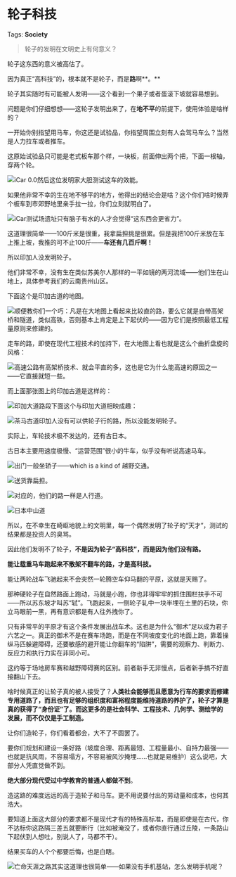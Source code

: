 # 轮子科技

Tags: **Society**

> 轮子的发明在文明史上有何意义？



轮子这东西的意义被高估了。

因为真正“高科技”的，根本就不是轮子，而是**路**啊**。**

轮子其实随时有可能被人发明——这个看到一个果子或者蛋滚下坡就容易想到。

问题是你们仔细想想——这轮子发明出来了，在**地不平**的前提下，使用体验是啥样的？

一开始你别指望用马车，你这还是试验品，你指望周围立刻有人会驾马车么？当然是人力拉车或者推车。

这原始试验品只可能是老式板车那个样，一块板，前面伸出两个把，下面一根轴，穿两个轮。

![](https://pic2.zhimg.com/50/v2-7f212260bbf4b35eabfa04fc94fb7e73_720w.jpg?source=1940ef5c)iCar 0.0然后这位发明家大胆测试这车的效能。

如果他非常不幸的生在地不够平的地方，他得出的结论会是啥？这个你们啥时候弄个板车到市郊野地里亲手拉一拉，你们立刻就明白了。

![](https://pic2.zhimg.com/50/v2-8150251d8e6c5b07c0508dc34818a0cd_720w.jpg?source=1940ef5c)iCar测试场遗址只有脑子有水的人才会觉得“这东西会更省力”。

这道理很简单——100斤米是很重，我拿扁担挑是很累。但是我把100斤米放在车上推上坡，我推的可不止100斤——**车还有几百斤啊！**

所以印加人没发明轮子。

他们非常不幸，没有生在类似苏美尔人那样的一平如镜的两河流域——他们生在山地上，具体参考我们的云南贵州山区。

下面这个是印加古道的地图。

![](https://pica.zhimg.com/50/v2-e6e8900a2a3272813c8d8b6904193b77_720w.jpg?source=1940ef5c)顺便教你们一个巧：凡是在大地图上看起来比较直的路，要么它就是自带高架桥和隧道，类似高铁，否则基本上肯定是上下起伏的——因为它们是按照最低工程量原则来修建的。

走车的路，即使在现代工程技术的加持下，在大地图上看也就是这么个曲折盘旋的风格：

![](https://pic3.zhimg.com/50/v2-cafb77a66631f8f366c9d48de8bb4a84_720w.jpg?source=1940ef5c)高速公路有高架桥技术、就会平直的多，这也是它为什么能高速的原因之一——它直接就短一些。

而上面那张图上的印加古道是这样的：

![](https://pic1.zhimg.com/50/v2-5aae40efb92422b662e764db2ea07f75_720w.jpg?source=1940ef5c)印加大道路段下面这个与印加大道相映成趣：

![](https://pica.zhimg.com/50/v2-0c7c71db537d604c820c170265868682_720w.jpg?source=1940ef5c)茶马古道印加人没有可以供轮子行的路，所以没能发明轮子。

实际上，车轮技术极不发达的，还有古日本。

古日本主要用速度极慢、“运营范围”很小的牛车，似乎没有听说高速马车。

![](https://pica.zhimg.com/50/v2-43552d72ddb45e17c724bb75362b1509_720w.jpg?source=1940ef5c)出门一般坐轿子——which is a kind of 越野交通。

![](https://pic3.zhimg.com/50/v2-a11d9358b3dfa1f94b651c2c389687d6_720w.jpg?source=1940ef5c)送货靠扁担。

![](https://pic1.zhimg.com/50/v2-bbb2c4ec3f051ddb9d9029e91821c2e3_720w.jpg?source=1940ef5c)对应的，他们的路一样是人行道。

![](https://pic3.zhimg.com/50/v2-15408fa9b092c71fea6bbc6d211f990e_720w.jpg?source=1940ef5c)日本中山道  


所以，在不幸生在崎岖地貌上的文明里，每一个偶然发明了轮子的“天才”，测试的结果都是投资人的臭骂。

因此他们发明不了轮子，**不是因为轮子“高科技”，而是因为他们没有路。**

**能让载重马车跑起来不散架不翻车的路，才是高科技。**

能让两轮战车飞驰起来不会突然一轮腾空车仰马翻的平原，这就是天赐了。

那种硬轮子在自然路面上跑动，马就是小跑，你也非得牢牢的抓住围栏扶手不可——所以苏东坡才叫苏“轼”。飞跑起来，一侧轮子轧中一块半埋在土里的石块，你立马眼前一黑，再有意识都是有人往外拽你了。

只有非常平的平原才有这个条件发展出战车术。这也是为什么“御术”足以成为君子六艺之一。真正的御术不是在赛车场跑，而是在不同坡度变化的地面上跑，靠着操纵马匹躲避障碍，还要敏感的避开能让你翻车的“陷阱”，需要的观察力、判断力、反应力和执行力实在非同小可。

这约等于场地房车赛和越野障碍赛的区别。前者新手无非慢点，后者新手搞不好直接翻山下去。

啥时候真正的让轮子真的被人接受了？**人类社会能够而且愿意为行车的要求而修建专用道路了，而且也有足够的组织度和富裕程度能维持道路的养护了，轮子才算是真的获得了“身份证”了。而这更多的是社会科学、工程技术、几何学、测绘学的发展，而不仅仅是手工制造。**

让你们造轮子，你们看着都会，大不了不圆罢了。

要你们规划和建设一条好路（坡度合理、距离最短、工程量最小、自持力最强——也就是抗风雨，不容易塌方，不容易被风沙掩埋……也就是易维护）这么说吧，大部分人凭直觉做不到。

**绝大部分现代受过中学教育的普通人都做不到**。

造这路的难度远远的高于造轮子和马车。更不用说要付出的劳动量和成本，也何其浩大。

要知道上面这大部分的要求都不是现代才有的特殊高标准，而是即使是在古代，你不达标你这路隔三差五就要断行（比如被淹没了，或者你直行通过丘陵，一条路山下起伏到人想吐，别说人了，马都不干）。

结果买车的人个个都要后悔，也是白瞎。

![](https://pic1.zhimg.com/50/v2-d1680e0aaabd45d929210aaa5c3c1f6c_720w.jpg?source=1940ef5c)亡命天涯之路其实这道理也很简单——如果没有手机基站，怎么发明手机呢？



